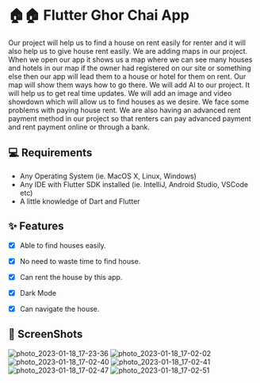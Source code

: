 # 🏠🏠 Flutter Ghor Chai App


Our project will help us to find a house on rent easily for renter and it will also help us to give house rent easily. We are adding maps in our project. When we open our app it shows us a map where we can see many houses and hotels in our map if the owner had registered on our site or something else then our app will lead them to a house or hotel for them on rent. Our map will show them ways how to go there. We will add AI to our project. It will help us to get real time updates. We will add an image and video showdown which will allow us to find houses as we desire. We face some problems with paying house rent. We are also having an advanced rent payment method in our project so that renters can pay advanced payment and rent payment online or through a bank.

## 💻 Requirements

- Any Operating System (ie. MacOS X, Linux, Windows)
- Any IDE with Flutter SDK installed (ie. IntelliJ, Android Studio, VSCode etc)
- A little knowledge of Dart and Flutter

## ✨ Features

- [x] Able to find houses easily.
- [x] No need to waste time to find house.
- [x] Can rent the house by this app.
- [x] Dark Mode
- [x] Can navigate the house. 


## 📸 ScreenShots

![photo_2023-01-18_17-23-36](https://user-images.githubusercontent.com/79445891/213159444-dab70e3e-c4f1-49bd-b0f1-d8a201cf6125.jpg)
![photo_2023-01-18_17-02-02](https://user-images.githubusercontent.com/79445891/213159455-b669b35a-e2f9-451a-9e15-1e651868ca47.jpg)
![photo_2023-01-18_17-02-40](https://user-images.githubusercontent.com/79445891/213159464-5a9291da-35db-4141-b51e-f2b1f6dac69d.jpg)
![photo_2023-01-18_17-02-41](https://user-images.githubusercontent.com/79445891/213159466-44a01163-0f47-4eaf-a09d-38da3cdd4008.jpg)
![photo_2023-01-18_17-02-47](https://user-images.githubusercontent.com/79445891/213159484-2af6bc1d-6a25-4e8c-bd5f-f08e3e3201e1.jpg)
![photo_2023-01-18_17-02-51](https://user-images.githubusercontent.com/79445891/213159488-f55594bb-f2e2-4342-8749-758def982958.jpg)
